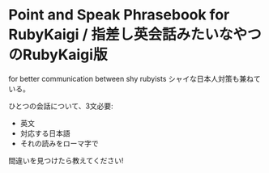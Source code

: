 # Point and Speak Phrasebook for RubyKaigi / 指差し英会話みたいなやつのRubyKaigi版

for better communication between shy rubyists
シャイな日本人対策も兼ねている。

ひとつの会話について、3文必要:

+ 英文
+ 対応する日本語
+ それの読みをローマ字で

間違いを見つけたら教えてください!
